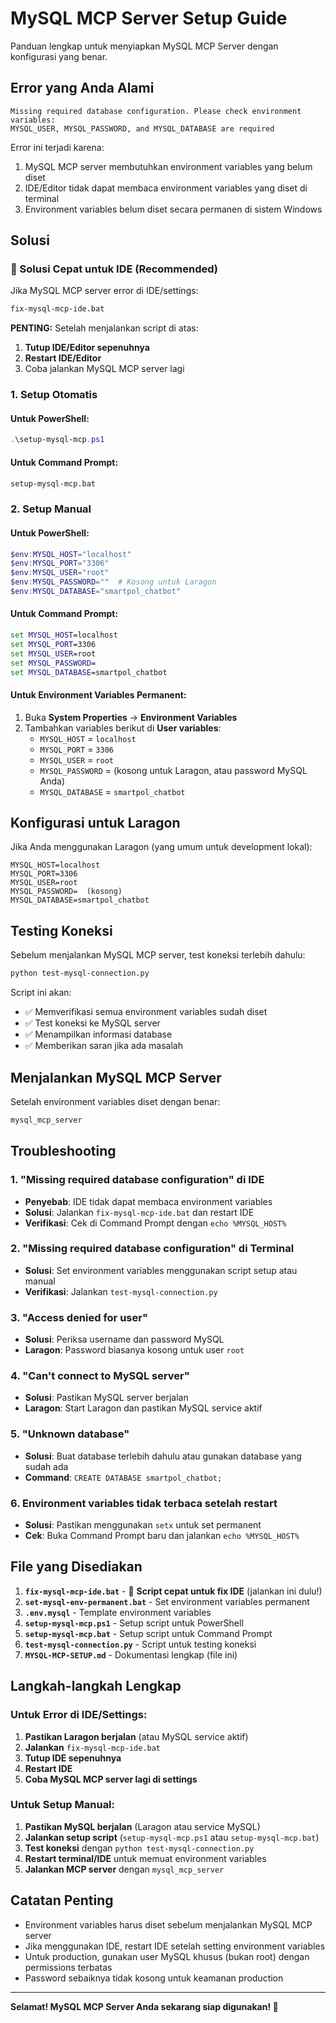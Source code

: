 # MySQL MCP Server Setup Guide

Panduan lengkap untuk menyiapkan MySQL MCP Server dengan konfigurasi yang benar.

## Error yang Anda Alami

```
Missing required database configuration. Please check environment variables:
MYSQL_USER, MYSQL_PASSWORD, and MYSQL_DATABASE are required
```

Error ini terjadi karena:
1. MySQL MCP server membutuhkan environment variables yang belum diset
2. IDE/Editor tidak dapat membaca environment variables yang diset di terminal
3. Environment variables belum diset secara permanen di sistem Windows

## Solusi

### 🚨 Solusi Cepat untuk IDE (Recommended)

Jika MySQL MCP server error di IDE/settings:

```cmd
fix-mysql-mcp-ide.bat
```

**PENTING:** Setelah menjalankan script di atas:
1. **Tutup IDE/Editor sepenuhnya**
2. **Restart IDE/Editor**
3. Coba jalankan MySQL MCP server lagi

### 1. Setup Otomatis

#### Untuk PowerShell:
```powershell
.\setup-mysql-mcp.ps1
```

#### Untuk Command Prompt:
```cmd
setup-mysql-mcp.bat
```

### 2. Setup Manual

#### Untuk PowerShell:
```powershell
$env:MYSQL_HOST="localhost"
$env:MYSQL_PORT="3306"
$env:MYSQL_USER="root"
$env:MYSQL_PASSWORD=""  # Kosong untuk Laragon
$env:MYSQL_DATABASE="smartpol_chatbot"
```

#### Untuk Command Prompt:
```cmd
set MYSQL_HOST=localhost
set MYSQL_PORT=3306
set MYSQL_USER=root
set MYSQL_PASSWORD=
set MYSQL_DATABASE=smartpol_chatbot
```

#### Untuk Environment Variables Permanent:
1. Buka **System Properties** → **Environment Variables**
2. Tambahkan variables berikut di **User variables**:
   - `MYSQL_HOST` = `localhost`
   - `MYSQL_PORT` = `3306`
   - `MYSQL_USER` = `root`
   - `MYSQL_PASSWORD` = (kosong untuk Laragon, atau password MySQL Anda)
   - `MYSQL_DATABASE` = `smartpol_chatbot`

## Konfigurasi untuk Laragon

Jika Anda menggunakan Laragon (yang umum untuk development lokal):

```
MYSQL_HOST=localhost
MYSQL_PORT=3306
MYSQL_USER=root
MYSQL_PASSWORD=  (kosong)
MYSQL_DATABASE=smartpol_chatbot
```

## Testing Koneksi

Sebelum menjalankan MySQL MCP server, test koneksi terlebih dahulu:

```bash
python test-mysql-connection.py
```

Script ini akan:
- ✅ Memverifikasi semua environment variables sudah diset
- ✅ Test koneksi ke MySQL server
- ✅ Menampilkan informasi database
- ✅ Memberikan saran jika ada masalah

## Menjalankan MySQL MCP Server

Setelah environment variables diset dengan benar:

```bash
mysql_mcp_server
```

## Troubleshooting

### 1. "Missing required database configuration" di IDE
- **Penyebab**: IDE tidak dapat membaca environment variables
- **Solusi**: Jalankan `fix-mysql-mcp-ide.bat` dan restart IDE
- **Verifikasi**: Cek di Command Prompt dengan `echo %MYSQL_HOST%`

### 2. "Missing required database configuration" di Terminal
- **Solusi**: Set environment variables menggunakan script setup atau manual
- **Verifikasi**: Jalankan `test-mysql-connection.py`

### 3. "Access denied for user"
- **Solusi**: Periksa username dan password MySQL
- **Laragon**: Password biasanya kosong untuk user `root`

### 4. "Can't connect to MySQL server"
- **Solusi**: Pastikan MySQL server berjalan
- **Laragon**: Start Laragon dan pastikan MySQL service aktif

### 5. "Unknown database"
- **Solusi**: Buat database terlebih dahulu atau gunakan database yang sudah ada
- **Command**: `CREATE DATABASE smartpol_chatbot;`

### 6. Environment variables tidak terbaca setelah restart
- **Solusi**: Pastikan menggunakan `setx` untuk set permanent
- **Cek**: Buka Command Prompt baru dan jalankan `echo %MYSQL_HOST%`

## File yang Disediakan

1. **`fix-mysql-mcp-ide.bat`** - 🚨 **Script cepat untuk fix IDE** (jalankan ini dulu!)
2. **`set-mysql-env-permanent.bat`** - Set environment variables permanent
3. **`.env.mysql`** - Template environment variables
4. **`setup-mysql-mcp.ps1`** - Setup script untuk PowerShell
5. **`setup-mysql-mcp.bat`** - Setup script untuk Command Prompt
6. **`test-mysql-connection.py`** - Script untuk testing koneksi
7. **`MYSQL-MCP-SETUP.md`** - Dokumentasi lengkap (file ini)

## Langkah-langkah Lengkap

### Untuk Error di IDE/Settings:
1. **Pastikan Laragon berjalan** (atau MySQL service aktif)
2. **Jalankan** `fix-mysql-mcp-ide.bat`
3. **Tutup IDE sepenuhnya**
4. **Restart IDE**
5. **Coba MySQL MCP server lagi di settings**

### Untuk Setup Manual:
1. **Pastikan MySQL berjalan** (Laragon atau service MySQL)
2. **Jalankan setup script** (`setup-mysql-mcp.ps1` atau `setup-mysql-mcp.bat`)
3. **Test koneksi** dengan `python test-mysql-connection.py`
4. **Restart terminal/IDE** untuk memuat environment variables
5. **Jalankan MCP server** dengan `mysql_mcp_server`

## Catatan Penting

- Environment variables harus diset sebelum menjalankan MySQL MCP server
- Jika menggunakan IDE, restart IDE setelah setting environment variables
- Untuk production, gunakan user MySQL khusus (bukan root) dengan permissions terbatas
- Password sebaiknya tidak kosong untuk keamanan production

---

**Selamat! MySQL MCP Server Anda sekarang siap digunakan! 🎉**